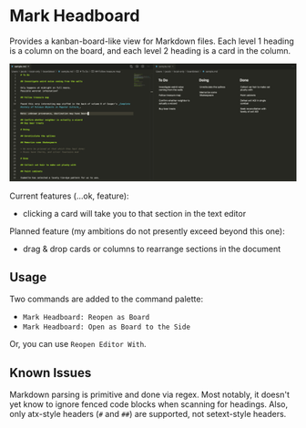 # Mark Headboard

Provides a kanban-board-like view for Markdown files.
Each level 1 heading is a column on the board, and each level 2 heading is a card in the column.

![screenshot](docs/screenshot.png)

Current features (...ok, feature):

- clicking a card will take you to that section in the text editor

Planned feature (my ambitions do not presently exceed beyond this one):

- drag & drop cards or columns to rearrange sections in the document

## Usage

Two commands are added to the command palette:

- `Mark Headboard: Reopen as Board`
- `Mark Headboard: Open as Board to the Side`

Or, you can use `Reopen Editor With`.

## Known Issues

Markdown parsing is primitive and done via regex.
Most notably, it doesn't yet know to ignore fenced code blocks when scanning for headings.
Also, only atx-style headers (`#` and `##`) are supported, not setext-style headers.
